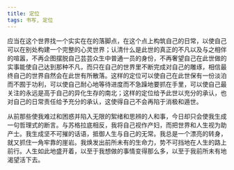 ```yaml
---
title: 定位
tags: 书写, 定位
---
```



应当在这个世界找一个实实在在的落脚点，在这个点上构筑自己的日常，以使自己可以在别处构建一个完整的心灵世界；认清什么是此世的真正的不凡以及与之相伴的喧嚣，不再企图摆脱自己芸芸众生中普通一员的身份，不再奢望自己在此世做的实事能使自己达到那种不凡，而只在自己的世界里不断完成对自己的雕琢，相信最终自己的世界自然会在此世有所散落。这样的定位可以使自己在此世保有一份淡泊而不囿于功利，可以使自己耐心地等待进度而不急躁地要抓在手里，可以使自己最关注的永远是高于自己的异化生存的南北；这样的定位给予此世以充分的承认，也对自己的日常责任给予充分的承认，这使得自己不会再陷于消极和遁世。

从前那些使我难过和困惑并陷入无限的絮绪和思辨的人和事，今日却只会使我生成一句哲理式的断言。与苏格拉底相反，我将自己视作产妇，而把世界和人生视为助产士。我生成坚不可摧的话语，抵御人生与自己的无常。我总是一个漂亮的转身，就又抓住一角牢靠的崖岩。我焕发出前所未有的生命力，势不可挡地在人生的路上前行。人生如此地盛开着，以至于我想做的事情变得那么多，以至于我前所未有地渴望活下去。

